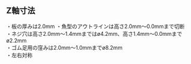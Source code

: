 ## Z軸寸法  
・板の厚みは2.0mm 
・魚型のアウトラインは高さ2.0mm〜0.0mmまで切断  
・ネジ穴は高さ2.0mm〜1.4mmまではø4.2mm、高さ1.4mm〜0.0mmまでø2.2mm  
・ゴム足用の窪みは2.0mm〜1.0mmまでø8.2mm  
・左右対称  
